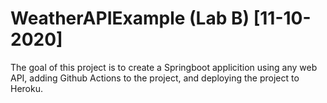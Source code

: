 # WeatherAPIExample (Lab B) [11-10-2020]

The goal of this project is to create a Springboot applicition using any web API, adding Github Actions to the project, and deploying the project to Heroku.
